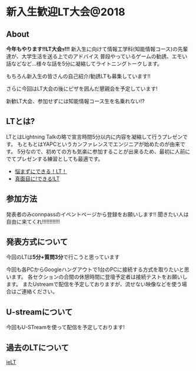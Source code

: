 # 新入生歓迎LT大会@2018

## About

**今年もやります!!LT大会ｯ!!!**
新入生に向けて情報工学科(知能情報コース)の先輩達が、大学生活を送る上でのアドバイス
普段やっているゲームの勧誘、エモい話などなど…様々な話を5分に凝縮してライトニングトークします。

もちろん新入生の皆さんの自己紹介/勧誘LTも募集しています!!

さらに今回はLT大会の後にピザを囲んだ懇親会を予定しています!

新歓LT大会、参加せずには知能情報コース生を名乗れない!?

## LTとは?

LTとはLightning Talkの略で宣言時間5分以内に内容を凝縮して行うプレゼンです。
もともとはYAPCというカンファレンスでエンジニアが始めたのが由来です。
5分なので、初めての方も気楽に参加することが出来るため、最初に人前にでてプレゼンする練習としても最適です。

- [悩まずにできる！LT！](http://ltthon-yapc2012.hachiojipm.org/howto.html)
- [真面目に!できる!LT](http://ltthon-yapc2012.hachiojipm.org/howto2.html)


## 参加方法

発表者のみconnpassのイベントページから登録をお願いします!!
聞きたい人は自由に来てくれ!!!!!!!!!!!!


## 発表方式について

今回のLTは**5分+質問3分**で行こうと思っています

今回も各PCからGoogleハングアウトで1台のPCに接続する方式を取りたいと思います。
各セクションの合間の休憩時間に登壇予定者は接続テストをお願いします。
またUstreamで配信を予定しておりますが、流せない映像などを使う場合はご連絡ください。

## U-streamについて

今回もU-STreamを使って配信を予定しております!

## 過去のLTについて

[ieLT](https://scrapbox.io/ie-ryukyu/ieLT)
